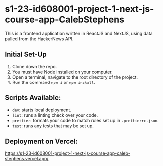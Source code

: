 # s1-23-id608001-project-1-next-js-course-app-CalebStephens

This is a frontend application written in ReactJS and NextJS, using data pulled from the HackerNews API.

## Initial Set-Up

1. Clone down the repo.
2. You must have Node installed on your computer.
3. Open a terminal, navigate to the root directory of the project.
4. Run the command `npm i` or `npm install`.

## Scripts Available:

- `dev`: starts local deployment.
- `lint`: runs a linting check over your code.
- `prettier`: formats your code to match rules set up in `.prettierrc.json`.
- `test`: runs any tests that may be set up.

## Deployment on Vercel:

https://s1-23-id608001-project-1-next-js-course-app-caleb-stephens.vercel.app/

